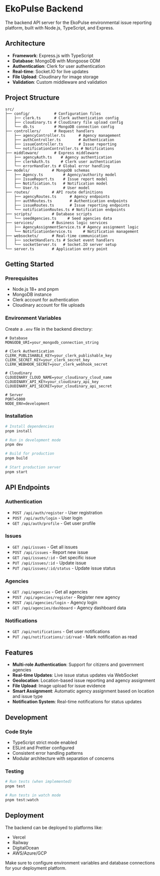 # EkoPulse Backend

The backend API server for the EkoPulse environmental issue reporting platform, built with Node.js, TypeScript, and Express.

## Architecture

- **Framework**: Express.js with TypeScript
- **Database**: MongoDB with Mongoose ODM
- **Authentication**: Clerk for user authentication
- **Real-time**: Socket.IO for live updates
- **File Upload**: Cloudinary for image storage
- **Validation**: Custom middleware and validation

## Project Structure

```
src/
├── config/           # Configuration files
│   ├── clerk.ts      # Clerk authentication config
│   ├── cloudinary.ts # Cloudinary file upload config
│   └── db.ts         # MongoDB connection config
├── controllers/      # Request handlers
│   ├── agencyController.ts      # Agency management
│   ├── authController.ts        # Authentication
│   ├── issueController.ts       # Issue reporting
│   └── notificationController.ts # Notifications
├── middleware/       # Express middleware
│   ├── agencyAuth.ts    # Agency authentication
│   ├── clerkAuth.ts     # Clerk user authentication
│   └── errorHandler.ts # Global error handling
├── models/          # MongoDB schemas
│   ├── Agency.ts         # Agency/authority model
│   ├── IssueReport.ts    # Issue report model
│   ├── Notification.ts   # Notification model
│   └── User.ts           # User model
├── routes/          # API route definitions
│   ├── agencyRoutes.ts      # Agency endpoints
│   ├── authRoutes.ts        # Authentication endpoints
│   ├── issueRoutes.ts       # Issue reporting endpoints
│   └── notificationRoutes.ts # Notification endpoints
├── scripts/         # Database scripts
│   └── seedAgencies.ts     # Seed agencies data
├── services/        # Business logic services
│   ├── AgencyAssignmentService.ts # Agency assignment logic
│   └── NotificationService.ts     # Notification management
├── websockets/      # Real-time communication
│   ├── socketHandlers.ts # Socket event handlers
│   └── socketServer.ts   # Socket.IO server setup
└── server.ts        # Application entry point
```

## Getting Started

### Prerequisites

- Node.js 18+ and pnpm
- MongoDB instance
- Clerk account for authentication
- Cloudinary account for file uploads

### Environment Variables

Create a `.env` file in the backend directory:

```env
# Database
MONGODB_URI=your_mongodb_connection_string

# Clerk Authentication
CLERK_PUBLISHABLE_KEY=your_clerk_publishable_key
CLERK_SECRET_KEY=your_clerk_secret_key
CLERK_WEBHOOK_SECRET=your_clerk_webhook_secret

# Cloudinary
CLOUDINARY_CLOUD_NAME=your_cloudinary_cloud_name
CLOUDINARY_API_KEY=your_cloudinary_api_key
CLOUDINARY_API_SECRET=your_cloudinary_api_secret

# Server
PORT=5000
NODE_ENV=development
```

### Installation

```bash
# Install dependencies
pnpm install

# Run in development mode
pnpm dev

# Build for production
pnpm build

# Start production server
pnpm start
```

## API Endpoints

### Authentication
- `POST /api/auth/register` - User registration
- `POST /api/auth/login` - User login
- `GET /api/auth/profile` - Get user profile

### Issues
- `GET /api/issues` - Get all issues
- `POST /api/issues` - Report new issue
- `GET /api/issues/:id` - Get specific issue
- `PUT /api/issues/:id` - Update issue
- `PUT /api/issues/:id/status` - Update issue status

### Agencies
- `GET /api/agencies` - Get all agencies
- `POST /api/agencies/register` - Register new agency
- `POST /api/agencies/login` - Agency login
- `GET /api/agencies/dashboard` - Agency dashboard data

### Notifications
- `GET /api/notifications` - Get user notifications
- `PUT /api/notifications/:id/read` - Mark notification as read

## Features

- **Multi-role Authentication**: Support for citizens and government agencies
- **Real-time Updates**: Live issue status updates via WebSocket
- **Geolocation**: Location-based issue reporting and agency assignment
- **File Upload**: Image upload for issue evidence
- **Smart Assignment**: Automatic agency assignment based on location and issue type
- **Notification System**: Real-time notifications for status updates

## Development

### Code Style
- TypeScript strict mode enabled
- ESLint and Prettier configured
- Consistent error handling patterns
- Modular architecture with separation of concerns

### Testing
```bash
# Run tests (when implemented)
pnpm test

# Run tests in watch mode
pnpm test:watch
```

## Deployment

The backend can be deployed to platforms like:
- Vercel
- Railway
- DigitalOcean
- AWS/Azure/GCP

Make sure to configure environment variables and database connections for your deployment platform.
